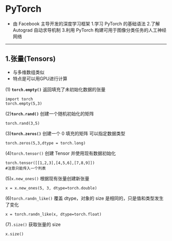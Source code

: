 # PyTorch

+ 由 Facebook 主导开发的深度学习框架
1.学习 PyTorch 的基础语法
2.了解 Autograd 自动求导机制
3.利用 PyTorch 构建可用于图像分类任务的人工神经网络

***

## 1.张量(Tensors)

+ 与多维数组类似
+ 特点是可以用GPU进行计算

(1) **`torch.empty()`**
返回填充了未初始化数据的张量
```
import torch
torch.empty(5,3)
```
(2)**`torch.rand()`**
创建一个随机初始化的矩阵
```
torch.rand(3,5)
```
(3)**`torch.zeros()`**
创建一个 0 填充的矩阵
可以指定数据类型
```
torch.zeros(5,3,dtype = torch.long)
```
(4)`torch.tensor()`
创建 Tensor 并使用现有数据初始化
```
torch.tensor([[1,2,3],[4,5,6],[7,8,9]])
#注意只能传入一个列表
```
(5)`x.new_ones()`
根据现有张量创建新张量
```
x = x.new_ones(5, 3, dtype=torch.double)
```
(6)`torch.randn_like()`
覆盖 dtype，对象的 size 是相同的，只是值和类型发生了变化
```
x = torch.randn_like(x, dtype=torch.float)
```
(7)`.size()`
获取张量的 size
```
x.size()
```















